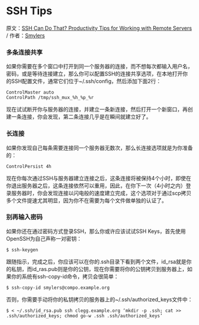 # SSH Tips

原文：[SSH Can Do That? Productivity Tips for Working with Remote Servers](http://blogs.perl.org/users/smylers/2011/08/ssh-productivity-tips.html) / 作者：[Smylers](http://blogs.perl.org/users/smylers/) 

<!--more-->

### 多条连接共享
如果你需要在多个窗口中打开到同一个服务器的连接，而不想每次都输入用户名，密码，或是等待连接建立，那么你可以配置SSH的连接共享选项，在本地打开你的SSH配置文件，通常它们位于~/.ssh/config，然后添加下面2行：

```
ControlMaster auto
ControlPath /tmp/ssh_mux_%h_%p_%r
```

现在试试断开你与服务器的连接，并建立一条新连接，然后打开一个新窗口，再创建一条连接，你会发现，第二条连接几乎是在瞬间就建立好了。

### 长连接
如果你发现自己每条需要连接同一个服务器无数次，那么长连接选项就是为你准备的：

```
ControlPersist 4h
```

现在你每次通过SSH与服务器建立连接之后，这条连接将被保持4个小时，即使在你退出服务器之后，这条连接依然可以重用，因此，在你下一次（4小时之内）登录服务器时，你会发现连接以闪电般的速度建立完成，这个选项对于通过scp拷贝多个文件提速尤其明显，因为你不在需要为每个文件做单独的认证了。

### 别再输入密码
如果你还在通过密码方式登录SSH，那么你或许应该试试SSH Keys，首先使用OpenSSH为自己声称一对密钥：
```
$ ssh-keygen
```
跟随指示，完成之后，你应该可以在你的.ssh目录下看到两个文件，id_rsa就是你的私钥，而id_ras.pub则是你的公钥，现在你需要将你的公钥拷贝到服务器上，如果你的系统有ssh-copy-id命令，拷贝会很简单：

```
$ ssh-copy-id smylers@compo.example.org
```

否则，你需要手动将你的私钥拷贝的服务器上的~/.ssh/authorized_keys文件中：

```
$ < ~/.ssh/id_rsa.pub ssh clegg.example.org ‘mkdir -p .ssh; cat >> .ssh/authorized_keys; chmod go-w .ssh .ssh/authorized_keys’
```